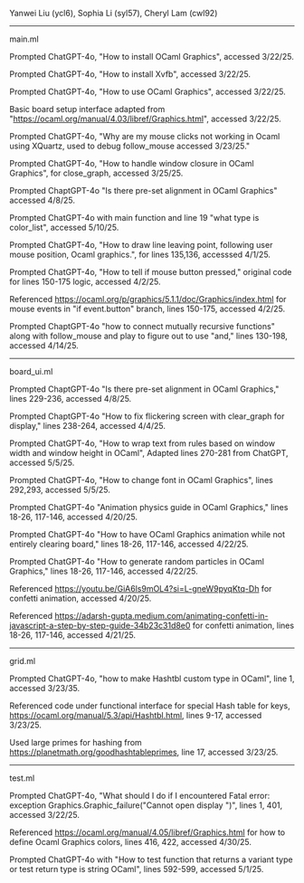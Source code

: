 Yanwei Liu (ycl6), Sophia Li (syl57), Cheryl Lam (cwl92)

------
main.ml

Prompted ChatGPT-4o, "How to install OCaml Graphics", accessed 3/22/25.

Prompted ChatGPT-4o, "How to install Xvfb", accessed 3/22/25.

Prompted ChatGPT-4o, "How to use OCaml Graphics", accessed 3/22/25.

Basic board setup interface adapted from
   "https://ocaml.org/manual/4.03/libref/Graphics.html", accessed 3/22/25.

Prompted ChatGPT-4o, "Why are my mouse clicks not working in Ocaml using
   XQuartz, used to debug follow_mouse accessed 3/23/25."

Prompted ChatGPT-4o, "How to handle window closure in OCaml Graphics", for close_graph,
   accessed 3/25/25.

Prompted ChaptGPT-4o "Is there pre-set alignment in OCaml Graphics" accessed
   4/8/25.

Prompted ChatGPT-4o with main function and line 19 "what type is
   color_list", accessed 5/10/25.
   
Prompted ChatGPT-4o, "How to draw line leaving point, following user mouse
     position, Ocaml graphics.", for lines 135,136, accesssed 4/1/25.

Prompted ChatGPT-4o, "How to tell if mouse button pressed," original code
     for lines 150-175 logic, accessed 4/2/25. 

Referenced https://ocaml.org/p/graphics/5.1.1/doc/Graphics/index.html for mouse events
     in "if event.button" branch, lines 150-175, accessed 4/2/25.

Prompted ChaptGPT-4o "how to connect mutually recursive functions" along with
   follow_mouse and play to figure out to use "and," lines 130-198, accessed 4/14/25.


------
board_ui.ml

Prompted ChaptGPT-4o "Is there pre-set alignment in OCaml Graphics," lines 229-236, 
    accessed 4/8/25.

Prompted ChaptGPT-4o "How to fix flickering screen with clear_graph for
     display," lines 238-264, accessed 4/4/25.

Prompted ChatGPT-4o, "How to wrap text from rules based on window width and
     window height in OCaml", Adapted lines 270-281 from ChatGPT, accessed
     5/5/25.

Prompted ChatGPT-4o, "How to change font in OCaml Graphics", lines 292,293, accessed
     5/5/25.


Prompted ChatGPT-4o "Animation physics guide in OCaml Graphics," lines 18-26, 117-146, accessed
        4/20/25.

Prompted ChatGPT-4o "How to have OCaml Graphics animation while not entirely clearing board," 
        lines 18-26, 117-146, accessed 4/22/25.

Prompted ChatGPT-4o "How to generate random particles in OCaml Graphics," lines 18-26, 117-146, 
    accessed 4/22/25.

Referenced https://youtu.be/GiA6ls9mOL4?si=L-gneW9pyqKtq-Dh for confetti animation, accessed 
    4/20/25.

Referenced 
        https://adarsh-gupta.medium.com/animating-confetti-in-javascript-a-step-by-step-guide-34b23c31d8e0
        for confetti animation, lines 18-26, 117-146, accessed 4/21/25.

------
grid.ml

Prompted ChatGPT-4o, "how to make Hashtbl custom type in OCaml", line 1, accessed
    3/23/35.

Referenced code under functional interface for special Hash table for keys,
    https://ocaml.org/manual/5.3/api/Hashtbl.html, lines 9-17, accessed 3/23/25.

Used large primes for hashing from https://planetmath.org/goodhashtableprimes, line 17, accessed 
    3/23/25. 

------
test.ml

Prompted ChatGPT-4o, "What should I do if I encountered Fatal error:
   exception Graphics.Graphic_failure("Cannot open display ")", lines 1, 401, accessed
   3/22/25. 

Referenced https://ocaml.org/manual/4.05/libref/Graphics.html for
    how to define Ocaml Graphics colors, lines 416, 422, accessed 4/30/25.

Prompted ChatGPT-4o with "How to test function that returns a variant type or
        test return type is string OCaml", lines 592-599, accessed 5/1/25.